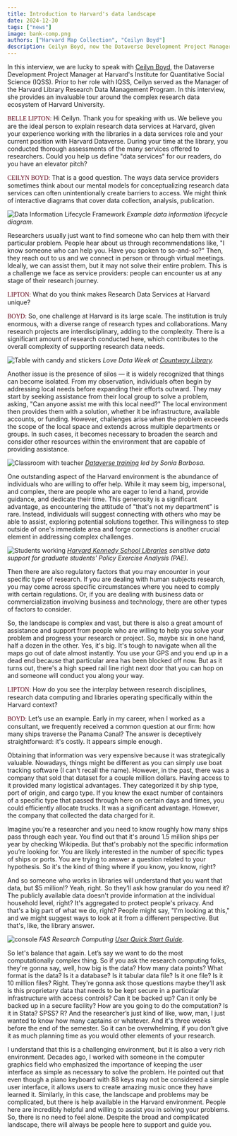 ```yaml
---
title: Introduction to Harvard's data landscape
date: 2024-12-30
tags: ["news"]
image: bank-comp.png
authors: ["Harvard Map Collection", "Ceilyn Boyd"]
description: Ceilyn Boyd, now the Dataverse Development Project Manager, illuminates us with her over twelve years of experience in research data management at Harvard Libraries.
---
```


In this interview, we are lucky to speak with [Ceilyn Boyd](https://www.iq.harvard.edu/people/ceilyn-boyd), the Dataverse Development Project Manager at Harvard's Institute for Quantitative Social Science (IQSS). Prior to her role with IQSS, Ceilyn served as the Manager of the Harvard Library Research Data Management Program. In this interview, she provides an invaluable tour around the complex research data ecosystem of Harvard University.

<span style="font-family:lorabold;color:#5f0217;">BELLE LIPTON:</span> Hi Ceilyn. Thank you for speaking with us. We believe you are the ideal person to explain research data services at Harvard, given your experience working with the libraries in a data services role and your current position with Harvard Dataverse. During your time at the library, you conducted thorough assessments of the many services offered to researchers. Could you help us define "data services" for our readers, do you have an elevator pitch?

<span style="font-family:lorabold;color:#5f0217;">CEILYN BOYD:</span> That is a good question. The ways data service providers sometimes think about our mental models for conceptualizing research data services can often unintentionally create barriers to access. We might think of interactive diagrams that cover data collection, analysis, publication.


![Data Information Lifecycle Framework](media/dilf.png)
*Example data information lifecycle diagram.*

Researchers usually just want to find someone who can help them with their particular problem. People hear about us through recommendations like, "I know someone who can help you. Have you spoken to so-and-so?" Then, they reach out to us and we connect in person or through virtual meetings. Ideally, we can assist them, but it may not solve their entire problem. This is a challenge we face as service providers: people can encounter us at any stage of their research journey.

<span style="font-family:lorabold;color:#5f0217;">LIPTON:</span> What do you think makes Research Data Services at Harvard unique?


<span style="font-family:lorabold;color:#5f0217;">BOYD:</span> So, one challenge at Harvard is its large scale. The institution is truly enormous, with a diverse range of research types and collaborations. Many research projects are interdisciplinary, adding to the complexity. There is a significant amount of research conducted here, which contributes to the overall complexity of supporting research data needs.


![Table with candy and stickers](media/lovedataweek.jpeg)
*Love Data Week at [Countway Library](https://hlrdm.library.harvard.edu/?_gl=1*bw8cgf*_ga*MjAzMTA2OTU0Mi4xNjY3NTAwMTIx*_ga_3CXC97RWEK*MTcwMDI1NTkwOC4yOC4wLjE3MDAyNTU5MDguNjAuMC4w).*

Another issue is the presence of silos — it is widely recognized that things can become isolated. From my observation, individuals often begin by addressing local needs before expanding their efforts outward. They may start by seeking assistance from their local group to solve a problem, asking, "Can anyone assist me with this local need?" The local environment then provides them with a solution, whether it be infrastructure, available accounts, or funding. However, challenges arise when the problem exceeds the scope of the local space and extends across multiple departments or groups. In such cases, it becomes necessary to broaden the search and consider other resources within the environment that are capable of providing assistance.

![Classroom with teacher](media/dataverse-training.jpeg)
*[Dataverse training](https://projects.iq.harvard.edu/dataverse-community-meeting/media-gallery/detail/469731/2954871) led by Sonia Barbosa.*

One outstanding aspect of the Harvard environment is the abundance of individuals who are willing to offer help. While it may seem big, impersonal, and complex, there are people who are eager to lend a hand, provide guidance, and dedicate their time. This generosity is a significant advantage, as encountering the attitude of "that's not my department" is rare. Instead, individuals will suggest connecting with others who may be able to assist, exploring potential solutions together. This willingness to step outside of one's immediate area and forge connections is another crucial element in addressing complex challenges.

![Students working](media/pae.png)
*[Harvard Kennedy School Libraries](https://mapping.share.library.harvard.edu/posts/potterbusch/) sensitive data support for graduate students' Policy Exercise Analysis (PAE).*

Then there are also regulatory factors that you may encounter in your specific type of research. If you are dealing with human subjects research, you may come across specific circumstances where you need to comply with certain regulations. Or, if you are dealing with business data or commercialization involving business and technology, there are other types of factors to consider.

So, the landscape is complex and vast, but there is also a great amount of assistance and support from people who are willing to help you solve your problem and progress your research or project. So, maybe six in one hand, half a dozen in the other. Yes, it's big. It's tough to navigate when all the maps go out of date almost instantly. You use your GPS and you end up in a dead end because that particular area has been blocked off now. But as it turns out, there's a high speed rail line right next door that you can hop on and someone will conduct you along your way. 


<span style="font-family:lorabold;color:#5f0217;">LIPTON:</span> How do you see the interplay between research disciplines, research data computing and libraries operating specifically within the Harvard context?

<span style="font-family:lorabold;color:#5f0217;">BOYD:</span> Let’s use an example. Early in my career, when I worked as a consultant, we frequently received a common question at our firm: how many ships traverse the Panama Canal? The answer is deceptively straightforward: it's costly. It appears simple enough.

Obtaining that information was very expensive because it was strategically valuable. Nowadays, things might be different as you can simply use boat tracking software (I can't recall the name). However, in the past, there was a company that sold that dataset for a couple million dollars. Having access to it provided many logistical advantages. They categorized it by ship type, port of origin, and cargo type. If you knew the exact number of containers of a specific type that passed through here on certain days and times, you could efficiently allocate trucks. It was a significant advantage. However, the company that collected the data charged for it.

Imagine you're a researcher and you need to know roughly how many ships pass through each year. You find out that it's around 1.5 million ships per year by checking Wikipedia. But that's probably not the specific information you’re looking for. You are likely interested in the number of specific types of ships or ports. You are trying to answer a question related to your hypothesis. So it's the kind of thing where if you know, you know, right?

And so someone who works in libraries will understand that you want that data, but $5 million!? Yeah, right. So they’ll ask how granular do you need it? The publicly available data doesn't provide information at the individual household level, right? It's aggregated to protect people's privacy. And that's a big part of what we do, right? People might say, "I'm looking at this," and we might suggest ways to look at it from a different perspective. But that's, like, the library answer. 

![console](media/fas-rc.png)
*FAS Research Computing [User Quick Start Guide](https://docs.rc.fas.harvard.edu/kb/quickstart-guide/).*

So let's balance that again. Let’s say we want to do the most computationally complex thing. So if you ask the research computing folks, they're gonna say, well, how big is the data?  How many data points? What format is the data? Is it a database? Is it tabular data file? Is it one file? Is it 10 million files? Right. They're gonna ask those questions maybe they’ll ask is this proprietary data that needs to be kept secure in a particular infrastructure with access controls? Can it be backed up? Can it only be backed up in a secure facility? How are you going to do the computation? Is it in Stata? SPSS? R? And the researcher’s just kind of like, wow, man, I just wanted to know how many captains or whatever. And it's three weeks before the end of the semester. So it can be overwhelming, if you don’t give it as much planning time as you would other elements of your research.

I understand that this is a challenging environment, but it is also a very rich environment. Decades ago, I worked with someone in the computer graphics field who emphasized the importance of keeping the user interface as simple as necessary to solve the problem. He pointed out that even though a piano keyboard with 88 keys may not be considered a simple user interface, it allows users to create amazing music once they have learned it. Similarly, in this case, the landscape and problems may be complicated, but there is help available in the Harvard environment. People here are incredibly helpful and willing to assist you in solving your problems. So, there is no need to feel alone. Despite the broad and complicated landscape, there will always be people here to support and guide you.

